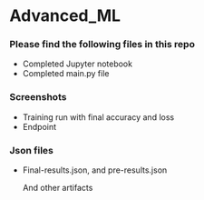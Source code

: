 # Advanced_ML


### Please find the following files in this repo

- Completed Jupyter notebook
- Completed main.py file

### Screenshots
- Training run with final accuracy and loss
- Endpoint

### Json files

- Final-results.json, and pre-results.json

  And other artifacts 
